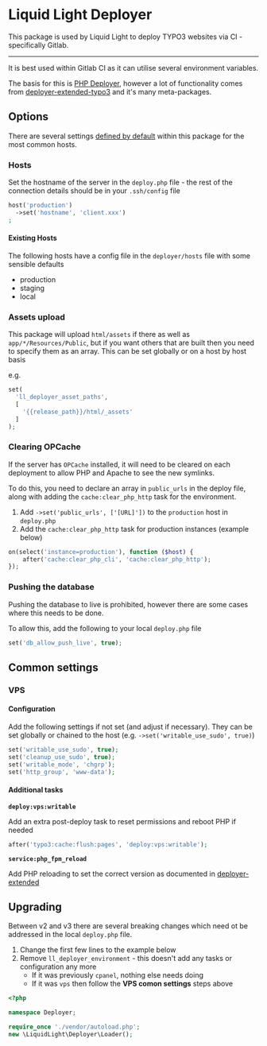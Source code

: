 # Liquid Light Deployer

This package is used by Liquid Light to deploy TYPO3 websites via CI - specifically Gitlab.

---

It is best used within Gitlab CI as it can utilise several environment variables.

The basis for this is [PHP Deployer](https://deployer.org/), however a lot of functionality comes from [deployer-extended-typo3](https://github.com/sourcebroker/deployer-extended-typo3) and it's many meta-packages.

## Options

There are several settings [defined by default](./deployer/hosts) within this package for the most common hosts.

### Hosts

Set the hostname of the server in the `deploy.php` file - the rest of the connection details should be in your `.ssh/config` file

```php
host('production')
  ->set('hostname', 'client.xxx')
;
```

#### Existing Hosts

The following hosts have a config file in the `deployer/hosts` file with some sensible defaults

- production
- staging
- local

### Assets upload

This package will upload `html/assets` if there as well as `app/*/Resources/Public`, but if you want others that are built then you need to specify them as an array. This can be set globally or on a host by host basis

e.g.

```php
set(
  'll_deployer_asset_paths',
  [
    '{{release_path}}/html/_assets'
  ]
);
```

### Clearing OPCache

If the server has `OPCache` installed, it will need to be cleared on each deployment to allow PHP and Apache to see the new symlinks.

To do this, you need to declare an array in `public_urls` in the deploy file, along with adding the `cache:clear_php_http` task for the environment.

1. Add `->set('public_urls', ['[URL]'])` to the `production` host in `deploy.php`
2. Add the `cache:clear_php_http` task for production instances (example below)

```php
on(select('instance=production'), function ($host) {
	after('cache:clear_php_cli', 'cache:clear_php_http');
});
```

### Pushing the database

Pushing the database to live is prohibited, however there are some cases where this needs to be done.

To allow this, add the following to your local `deploy.php` file

```php
set('db_allow_push_live', true);
```

## Common settings

### VPS

#### Configuration

Add the following settings if not set (and adjust if necessary). They can be set globally or chained to the host (e.g. `->set('writable_use_sudo', true)`)

```php
set('writable_use_sudo', true);
set('cleanup_use_sudo', true);
set('writable_mode', 'chgrp');
set('http_group', 'www-data');
```

#### Additional tasks

**`deploy:vps:writable`**

Add an extra post-deploy task to reset permissions and reboot PHP if needed

```php
after('typo3:cache:flush:pages', 'deploy:vps:writable');
```

**`service:php_fpm_reload`**

Add PHP reloading to set the correct version as documented in [deployer-extended](https://github.com/sourcebroker/deployer-extended?tab=readme-ov-file#service)

## Upgrading

Between v2 and v3 there are several breaking changes which need ot be addressed in the local `deploy.php` file.

1. Change the first few lines to the example below
2. Remove `ll_deployer_environment` - this doesn't add any tasks or configuration any more
    - If it was previously `cpanel`, nothing else needs doing
    - If it was `vps` then follow the **VPS comon settings** steps above

```php
<?php

namespace Deployer;

require_once './vendor/autoload.php';
new \LiquidLight\Deployer\Loader();
```